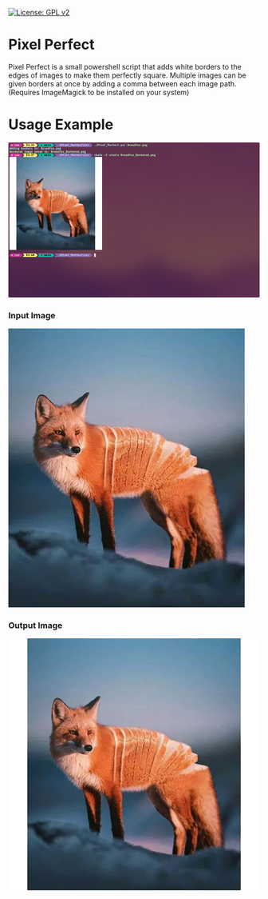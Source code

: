 [![License: GPL v2](https://img.shields.io/badge/License-GPL_v2-blue.svg)](https://www.gnu.org/licenses/old-licenses/gpl-2.0.en.html)

# Pixel Perfect

Pixel Perfect is a small powershell script that adds white borders to the edges of images to make them perfectly square.
Multiple images can be given borders at once by adding a comma between each image path.
(Requires ImageMagick to be installed on your system)

# Usage Example

![1747849234255](image/README/1747849234255.png)

### Input Image

![1747849012825](image/README/1747849012825.png)

### Output Image

![1747849257758](image/README/1747849257758.png)
